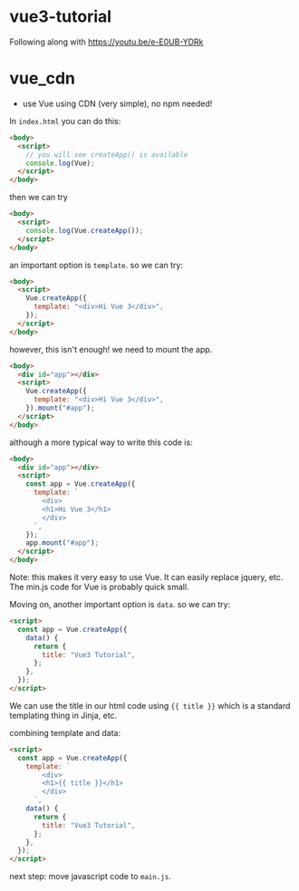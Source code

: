 # vue3-tutorial

Following along with https://youtu.be/e-E0UB-YDRk

# vue_cdn

- use Vue using CDN (very simple), no npm needed!

In `index.html` you can do this:

```html
<body>
  <script>
    // you will see createApp() is available
    console.log(Vue);
  </script>
</body>
```

then we can try

```html
<body>
  <script>
    console.log(Vue.createApp());
  </script>
</body>
```

an important option is `template`. so we can try:

```html
<body>
  <script>
    Vue.createApp({
      template: "<div>Hi Vue 3</div>",
    });
  </script>
</body>
```

however, this isn't enough! we need to mount the app.

```html
<body>
  <div id="app"></div>
  <script>
    Vue.createApp({
      template: "<div>Hi Vue 3</div>",
    }).mount("#app");
  </script>
</body>
```

although a more typical way to write this code is:

```html
<body>
  <div id="app"></div>
  <script>
    const app = Vue.createApp({
      template: `
        <div>
        <h1>Hi Vue 3</h1>
        </div>
      `,
    });
    app.mount("#app");
  </script>
</body>
```

Note: this makes it very easy to use Vue. It can easily replace jquery, etc. The min.js code for Vue is probably quick small.

Moving on, another important option is `data`. so we can try:

<!-- note that data is a function, called functional data -->

```html
<script>
  const app = Vue.createApp({
    data() {
      return {
        title: "Vue3 Tutorial",
      };
    },
  });
</script>
```

We can use the title in our html code using `{{ title }}` which is a standard templating thing in Jinja, etc.

combining template and data:

```html
<script>
  const app = Vue.createApp({
    template: `
        <div>
        <h1>{{ title }}</h1>
        </div>
      `,
    data() {
      return {
        title: "Vue3 Tutorial",
      };
    },
  });
</script>
```

next step: move javascript code to ``main.js``.
